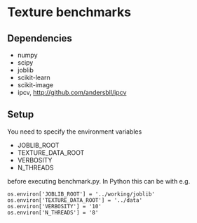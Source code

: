# Texture benchmarks


## Dependencies

* numpy
* scipy
* joblib
* scikit-learn
* scikit-image
* ipcv, http://github.com/andersbll/ipcv


## Setup

You need to specify the environment variables

* JOBLIB_ROOT
* TEXTURE_DATA_ROOT
* VERBOSITY
* N_THREADS

before executing benchmark.py. In Python this can be with e.g.

    os.environ['JOBLIB_ROOT'] = '../working/joblib'
    os.environ['TEXTURE_DATA_ROOT'] = '../data'
    os.environ['VERBOSITY'] = '10'
    os.environ['N_THREADS'] = '8'
